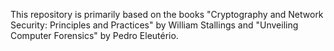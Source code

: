 This repository is primarily based on the books "Cryptography and Network Security: Principles and Practices" by William Stallings 
and "Unveiling Computer Forensics" by Pedro Eleutério.
